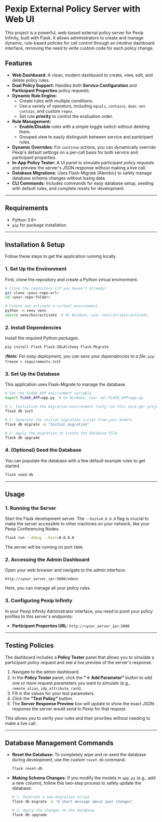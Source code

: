 # Pexip External Policy Server with Web UI

This project is a powerful, web-based external policy server for Pexip Infinity, built with Flask. It allows administrators to create and manage dynamic, rule-based policies for call control through an intuitive dashboard interface, removing the need to write custom code for each policy change.

## Features

* **Web Dashboard:** A clean, modern dashboard to create, view, edit, and delete policy rules.
* **Dual Policy Support:** Handles both **Service Configuration** and **Participant Properties** policy requests.
* **Dynamic Rule Engine:**
    * Create rules with multiple conditions.
    * Use a variety of operators, including `equals`, `contains`, `does not contain`, and custom `regex`.
    * Set rule **priority** to control the evaluation order.
* **Rule Management:**
    * **Enable/Disable** rules with a simple toggle switch without deleting them.
    * Grouped view to easily distinguish between service and participant rules.
* **Dynamic Overrides:** For `continue` actions, you can dynamically override Pexip's default settings on a per-call basis for both service and participant properties.
* **In-App Policy Tester:** A UI panel to simulate participant policy requests and preview the server's JSON response without making a live call.
* **Database Migrations:** Uses Flask-Migrate (Alembic) to safely manage database schema changes without losing data.
* **CLI Commands:** Includes commands for easy database setup, seeding with default rules, and complete resets for development.

---

## Requirements

* Python 3.8+
* `pip` for package installation

---

## Installation & Setup

Follow these steps to get the application running locally.

### 1. Set Up the Environment

First, clone the repository and create a Python virtual environment.

```bash
# Clone the repository (if you haven't already)
git clone <your-repo-url>
cd <your-repo-folder>

# Create and activate a virtual environment
python -m venv venv
source venv/bin/activate  # On Windows, use: venv\Scripts\activate
```

### 2. Install Dependencies

Install the required Python packages.

```bash
pip install Flask Flask-SQLAlchemy Flask-Migrate
```

*(**Note:** For easy deployment, you can save your dependencies to a file: `pip freeze > requirements.txt`)*

### 3. Set Up the Database

This application uses Flask-Migrate to manage the database.

```bash
# Set the FLASK_APP environment variable
export FLASK_APP=app.py  # On Windows, use: set FLASK_APP=app.py

# 1. Initialize the migration environment (only run this once per project)
flask db init

# 2. Generate the initial migration script from your models
flask db migrate -m "Initial migration"

# 3. Apply the migration to create the database file
flask db upgrade
```

### 4. (Optional) Seed the Database

You can populate the database with a few default example rules to get started.

```bash
flask seed-db
```

---

## Usage

### 1. Running the Server

Start the Flask development server. The `--host=0.0.0.0` flag is crucial to make the server accessible to other machines on your network, like your Pexip Conferencing Nodes.

```bash
flask run --debug --host=0.0.0.0
```

The server will be running on port `5000`.

### 2. Accessing the Admin Dashboard

Open your web browser and navigate to the admin interface:

`http://<your_server_ip>:5000/admin`

Here, you can manage all your policy rules.

### 3. Configuring Pexip Infinity

In your Pexip Infinity Administrator interface, you need to point your policy profiles to this server's endpoints:

* **Participant Properties URL:** `http://<your_server_ip>:5000`

---

## Testing Policies

The dashboard includes a **Policy Tester** panel that allows you to simulate a participant policy request and see a live preview of the server's response.

1.  Navigate to the admin dashboard.
2.  In the **Policy Tester** panel, click the **"＋ Add Parameter"** button to add one or more request parameters you want to simulate (e.g., `remote_alias`, `idp_attribute_rank`).
3.  Fill in the values for your test parameters.
4.  Click the **"Test Policy"** button.
5.  The **Server Response Preview** box will update to show the exact JSON response the server would send to Pexip for that request.

This allows you to verify your rules and their priorities without needing to make a live call.

---

## Database Management Commands

* **Reset the Database:** To completely wipe and re-seed the database during development, use the custom `reset-db` command.

    ```bash
    flask reset-db
    ```

* **Making Schema Changes:** If you modify the models in `app.py` (e.g., add a new column), follow this two-step process to safely update the database:

    ```bash
    # 1. Generate a new migration script
    flask db migrate -m "A short message about your changes"

    # 2. Apply the changes to the database
    flask db upgrade
    